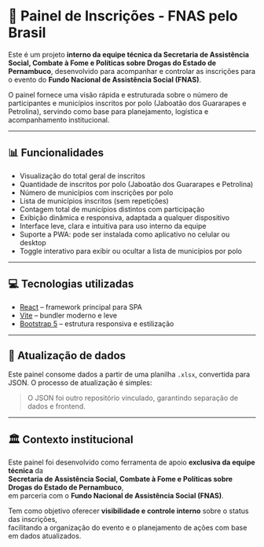 # 🧭 Painel de Inscrições - FNAS pelo Brasil

Este é um projeto **interno da equipe técnica da Secretaria de Assistência Social, Combate à Fome e Políticas sobre Drogas do Estado de Pernambuco**, desenvolvido para acompanhar e controlar as inscrições para o evento do **Fundo Nacional de Assistência Social (FNAS)**.

O painel fornece uma visão rápida e estruturada sobre o número de participantes e municípios inscritos por polo (Jaboatão dos Guararapes e Petrolina), servindo como base para planejamento, logística e acompanhamento institucional.

---

## 📊 Funcionalidades

- Visualização do total geral de inscritos
- Quantidade de inscritos por polo (Jaboatão dos Guararapes e Petrolina)
- Número de municípios com inscrições por polo
- Lista de municípios inscritos (sem repetições)
- Contagem total de municípios distintos com participação
- Exibição dinâmica e responsiva, adaptada a qualquer dispositivo
- Interface leve, clara e intuitiva para uso interno da equipe
- Suporte a PWA: pode ser instalada como aplicativo no celular ou desktop
- Toggle interativo para exibir ou ocultar a lista de municípios por polo

---

## 💻 Tecnologias utilizadas

- [React](https://reactjs.org/) – framework principal para SPA
- [Vite](https://vitejs.dev/) – bundler moderno e leve
- [Bootstrap 5](https://getbootstrap.com/) – estrutura responsiva e estilização
---

## 🔄 Atualização de dados

Este painel consome dados a partir de uma planilha `.xlsx`, convertida para JSON. O processo de atualização é simples:

> O JSON foi outro repositório vinculado, garantindo separação de dados e frontend.

---

## 🏛️ Contexto institucional

Este painel foi desenvolvido como ferramenta de apoio **exclusiva da equipe técnica** da  
**Secretaria de Assistência Social, Combate à Fome e Políticas sobre Drogas do Estado de Pernambuco**,  
em parceria com o **Fundo Nacional de Assistência Social (FNAS)**.

Tem como objetivo oferecer **visibilidade e controle interno** sobre o status das inscrições,  
facilitando a organização do evento e o planejamento de ações com base em dados atualizados.
